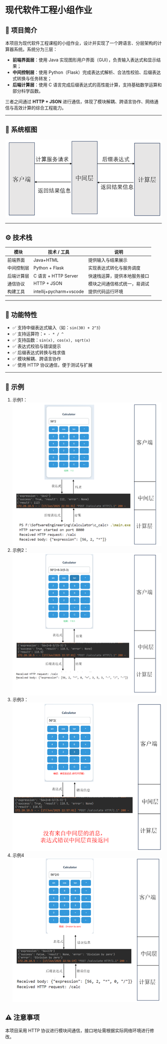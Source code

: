 # 现代软件工程小组作业

## 📌 项目简介

本项目为现代软件工程课程的小组作业，设计并实现了一个跨语言、分层架构的计算器系统。系统分为三层：

- **前端界面层**：使用 Java 实现图形用户界面（GUI），负责输入表达式和显示结果；
- **中间控制层**：使用 Python（Flask）完成表达式解析、合法性校验、后缀表达式转换与任务转发；
- **后端计算层**：使用 C 语言完成后缀表达式的高性能计算，支持基础数学运算和部分科学函数。

三者之间通过 **HTTP + JSON** 进行通信，体现了模块解耦、跨语言协作、网络通信与高效计算的综合工程能力。

---

## 🧱 系统框图

![image-20250619105612073](./演示/框图.png)

---

## ⚙️ 技术栈

| 模块       | 技术 / 工具             | 说明                         |
| ---------- | ----------------------- | ---------------------------- |
| 前端界面   | Java+HTML               | 提供输入与结果展示           |
| 中间控制层 | Python  + Flask         | 实现表达式转化与服务调度     |
| 后端计算层 | C 语言 + HTTP Server    | 快速栈运算，提供本地服务接口 |
| 通信协议   | HTTP + JSON             | 模块之间通信格式统一，易调试 |
| 构建工具   | intellij+pycharm+vscode | 提供代码运行环境             |

---

## 🚀 功能特性

- ✅ 支持中缀表达式输入（如：`sin(30) + 2^3`）
- ✅ 支持运算符：`+ - * / ^`
- ✅ 支持函数：`sin(x), cos(x), sqrt(x)`
- ✅ 表达式校验与错误提示
- ✅ 后缀表达式转换与栈求值
- ✅ 模块解耦、跨语言协作
- ✅ 使用 HTTP 协议通信，便于测试与扩展

---

## 📎 示例

1. 示例1：
	![示例1](./演示/示例1.png)
2. 示例2：
	![示例2](./演示/示例2.png)
3. 示例3：
	![示例3](./演示/示例3.png)
4. 示例4
	![示例4](./演示/示例4.png)

## ⚠️ 注意事项

本项目采用 HTTP 协议进行模块间通信，接口地址需根据实际网络环境进行修改。
